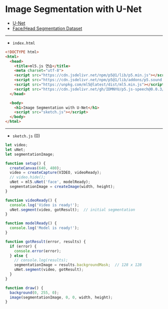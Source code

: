 # Image Segmentation with U-Net
- [U-Net](https://en.wikipedia.org/wiki/U-Net)
- [Face/Head Segmentation Dataset](https://store.mut1ny.com/product/face-head-segmentation-dataset-community-edition?v=38dd815e66db)

---

- `index.html` 

```html
<!DOCTYPE html>
<html>
  <head>
    <title>ml5.js 연습</title>
    <meta charset="utf-8">
    <script src="https://cdn.jsdelivr.net/npm/p5@1/lib/p5.min.js"></script>
    <script src="https://cdn.jsdelivr.net/npm/p5@1/lib/addons/p5.sound.min.js"></script>
    <script src="https://unpkg.com/ml5@latest/dist/ml5.min.js"></script>
    <script src="https://cdn.jsdelivr.net/gh/IDMNYU/p5.js-speech@0.0.3/lib/p5.speech.js"></script>
  </head>

  <body>
    <h1>Image Segmentation with U-Net</h1>
    <script src="sketch.js"></script>
  </body>
</html>
```


---

- `sketch.js` (0)

```javascript
let video;
let uNet;
let segmentationImage;

function setup() {
  createCanvas(640, 480);
  video = createCapture(VIDEO, videoReady);
  // video.hide();
  uNet = ml5.uNet('face', modelReady);
  segmentationImage = createImage(width, height);
}

function videoReady() {
  console.log('Video is ready!');
  uNet.segment(video, gotResult);  // initial segmentation
}

function modelReady() {
  console.log('Model is ready!');
}

function gotResult(error, results) {
  if (error) {
    console.error(error);
  } else {
    // console.log(results);
    segmentationImage = results.backgroundMask;  // 128 x 128
    uNet.segment(video, gotResult);
  }
}

function draw() {
  background(0, 255, 0);
  image(segmentationImage, 0, 0, width, height);
}
```

